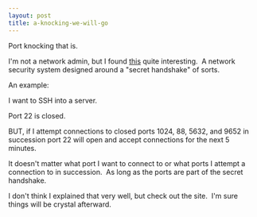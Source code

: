 ```yaml
---
layout: post
title: a-knocking-we-will-go
---
```

Port knocking that is.

I'm not a network admin, but I found
[this](http://www.portknocking.org/) quite interesting.  A network
security system designed around a "secret handshake" of sorts.

An example:

I want to SSH into a server.

Port 22 is closed.

BUT, if I attempt connections to closed ports 1024, 88, 5632, and 9652
in succession port 22 will open and accept connections for the next 5
minutes.

It doesn't matter what port I want to connect to or what ports I attempt
a connection to in succession.  As long as the ports are part of
the secret handshake.

I don't think I explained that very well, but check out the site.  I'm
sure things will be crystal afterward.
